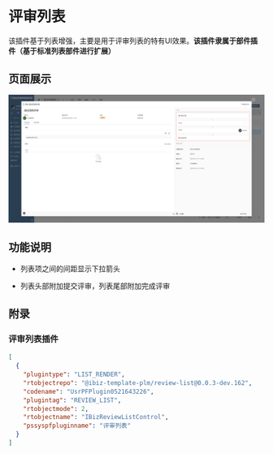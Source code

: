 # 评审列表

该插件基于列表增强，主要是用于评审列表的特有UI效果。**该插件隶属于部件插件（基于标准列表部件进行扩展）**


## 页面展示

![image](./public/assets/images/scene.png)


## 功能说明

- 列表项之间的间距显示下拉箭头

- 列表头部附加提交评审，列表尾部附加完成评审


## 附录

### 评审列表插件

```json
[
  {
    "plugintype": "LIST_RENDER",
    "rtobjectrepo": "@ibiz-template-plm/review-list@0.0.3-dev.162",
    "codename": "UsrPFPlugin0521643226",
    "plugintag": "REVIEW_LIST",
    "rtobjectmode": 2,
    "rtobjectname": "IBizReviewListControl",
    "pssyspfpluginname": "评审列表"
  }
]
```
